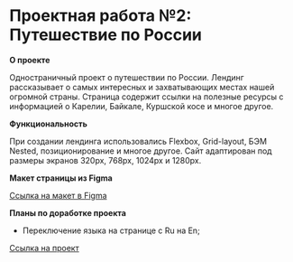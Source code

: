 # Проектная работа №2: Путешествие по России

**О проекте**

Одностраничный проект о путешествии по России.
Лендинг рассказывает о самых интересных и захватывающих местах нашей огромной страны. Страница содержит ссылки на  полезные ресурсы с информацией о Карелии, Байкале, Куршской косе и многое другое.

**Функциональность**

При создании лендинга использовались Flexbox, Grid-layout, БЭМ Nested, позиционирование и многое другое. Сайт адаптирован под размеры экранов 320px, 768px, 1024px и 1280px.


**Макет страницы из Figma**

[Ссылка на макет в Figma](https://www.figma.com/file/5S2WSbEFL6awjVWJ0NWL8Q/Sprint-3_-Russia-_-desktop-mobile?node-id=28503%3A0)

**Планы по доработке проекта**

* Переключение языка на странице с Ru на En;

[Ссылка на проект](https://anutak0rnienko.github.io/russian-travel/index.html)